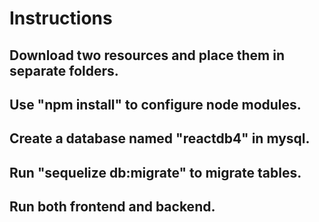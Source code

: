 # Instructions

## Download two resources and place them in separate folders.
## Use "npm install" to configure node modules.
## Create a database named "reactdb4" in mysql.
## Run "sequelize db:migrate" to migrate tables. 
## Run both frontend and backend. 
